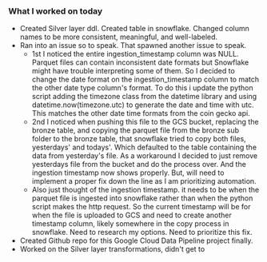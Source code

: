 ### **What I worked on today**
- Created Silver layer ddl. Created table in snowflake. Changed column names to be more consistent, meaningful, and well-labeled.
- Ran into an issue so to speak. That spawned another issue to speak.
	- 1st I noticed the entire ingestion_timestamp column was NULL. Parquet files can contain inconsistent date formats but Snowflake might have trouble interpreting some of them. So I decided to change the date format on the ingestion_timestamp column to match the other date type column's format. To do this i update the python script adding the timezone class from the datetime library and using datetime.now(timezone.utc) to generate the date and time with utc. This matches the other date time formats from the coin gecko api.
	- 2nd I noticed when pushing this file to the GCS bucket, replacing the bronze table, and copying the parquet file from the bronze sub folder to the bronze table, that snowflake tried to copy both files, yesterdays' and todays'. Which defaulted to the table containing the data from yesterday's file. As a workaround I decided to just remove yesterdays file from the bucket and do the process over. And the ingestion timestamp now shows properly. But, will need to implement a proper fix down the line as I am prioritizing automation.
	- Also just thought of the ingestion timestamp. it needs to be when the parquet file is ingested into snowflake rather than when the python script makes the http request. So the current timestamp will be for when the file is uploaded to GCS and need to create another timestamp column, likely somewhere in the copy process in snowflake. Need to research my options.  Need to prioritize this fix.
- Created Github repo for this Google Cloud Data Pipeline project finally.
- Worked on the Silver layer transformations, didn't get to 